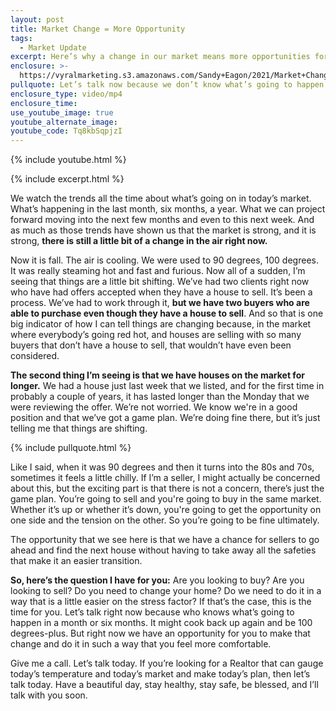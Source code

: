 ```yaml
---
layout: post
title: Market Change = More Opportunity
tags:
  - Market Update
excerpt: Here’s why a change in our market means more opportunities for you.
enclosure: >-
  https://vyralmarketing.s3.amazonaws.com/Sandy+Eagon/2021/Market+Change+More+Opportunity.mp4
pullquote: Let’s talk now because we don’t know what’s going to happen in six months.
enclosure_type: video/mp4
enclosure_time:
use_youtube_image: true
youtube_alternate_image:
youtube_code: Tq8kbSqpjzI
---
```

{% include youtube.html %}

{% include excerpt.html %}

We watch the trends all the time about what’s going on in today’s market. What’s happening in the last month, six months, a year. What we can project forward moving into the next few months and even to this next week. And as much as those trends have shown us that the market is strong, and it is strong, **there is still a little bit of a change in the air right now.**

Now it is fall. The air is cooling. We were used to 90 degrees, 100 degrees. It was really steaming hot and fast and furious. Now all of a sudden, I’m seeing that things are a little bit shifting. We’ve had two clients right now who have had offers accepted when they have a house to sell. It’s been a process. We’ve had to work through it, **but we have two buyers who are able to purchase even though they have a house to sell**. And so that is one big indicator of how I can tell things are changing because, in the market where everybody’s going red hot, and houses are selling with so many buyers that don’t have a house to sell, that wouldn’t have even been considered.

**The second thing I’m seeing is that we have houses on the market for longer.** We had a house just last week that we listed, and for the first time in probably a couple of years, it has lasted longer than the Monday that we were reviewing the offer. We’re not worried. We know we're in a good position and that we’ve got a game plan. We’re doing fine there, but it’s just telling me that things are shifting.

{% include pullquote.html %}

Like I said, when it was 90 degrees and then it turns into the 80s and 70s, sometimes it feels a little chilly. If I’m a seller, I might actually be concerned about this, but the exciting part is that there is not a concern, there’s just the game plan. You’re going to sell and you're going to buy in the same market. Whether it’s up or whether it’s down, you're going to get the opportunity on one side and the tension on the other. So you’re going to be fine ultimately.

The opportunity that we see here is that we have a chance for sellers to go ahead and find the next house without having to take away all the safeties that make it an easier transition.&nbsp;

**So, here’s the question I have for you:** Are you looking to buy? Are you looking to sell? Do you need to change your home? Do we need to do it in a way that is a little easier on the stress factor? If that’s the case, this is the time for you. Let’s talk right now because who knows what’s going to happen in a month or six months. It might cook back up again and be 100 degrees-plus. But right now we have an opportunity for you to make that change and do it in such a way that you feel more comfortable.

Give me a call. Let’s talk today. If you’re looking for a Realtor that can gauge today’s temperature and today’s market and make today’s plan, then let’s talk today. Have a beautiful day, stay healthy, stay safe, be blessed, and I’ll talk with you soon.

